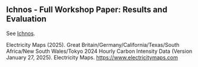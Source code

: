 ## Ichnos - Full Workshop Paper: Results and Evaluation ##
See [Ichnos](https://github.com/GlasgowC3lab/ichnos). 

Electricity Maps (2025). Great Britain/Germany/California/Texas/South Africa/New South Wales/Tokyo 2024 Hourly Carbon Intensity Data (Version January 27, 2025). Electricity Maps. https://www.electricitymaps.com
